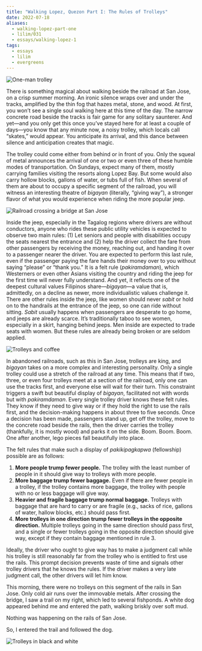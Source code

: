 ```yaml
---
title: "Walking Lopez, Quezon Part I: The Rules of Trolleys"
date: 2022-07-18
aliases:
  - walking-lopez-part-one
  - lilim/031
  - essays/walking-lopez-1
tags:
  - essays
  - lilim
  - evergreens
---
```

![One-man trolley](one-man-trolley.jpg)

There is something magical about walking beside the railroad at San Jose, on a crisp summer morning. An ironic silence wraps over and under the tracks, amplified by the thin fog that hazes metal, stone, and wood. At first, you won’t see a single soul walking here at this time of the day. The narrow concrete road beside the tracks is fair game for any solitary saunterer. And yet—and you only get this once you’ve stayed here for at least a couple of days—you know that any minute now, a noisy trolley, which locals call “skates,” would appear. You anticipate its arrival, and this dance between silence and anticipation creates that magic.

The trolley could come either from behind or in front of you. Only the squeal of metal announces the arrival of one or two or even three of these humble modes of transportation. On Sundays, expect many of them, mostly carrying families visiting the resorts along Lopez Bay. But some would also carry hollow blocks, gallons of water, or tubs full of fish. When several of them are about to occupy a specific segment of the railroad, you will witness an interesting theatre of _bigayan_ (literally, “giving way”), a stronger flavor of what you would experience when riding the more popular jeep.

![Railroad crossing a bridge at San Jose](sta-teresa-bridge.jpg)

Inside the jeep, especially in the Tagalog regions where drivers are without conductors, anyone who rides these public utility vehicles is expected to observe two main rules: (1) Let seniors and people with disabilities occupy the seats nearest the entrance and (2) help the driver collect the fare from other passengers by receiving the money, reaching out, and handing it over to a passenger nearer the driver. You are expected to perform this last rule, even if the passenger paying the fare hands their money over to you without saying “please” or “thank you.” It is a felt rule (_pakiramdaman_), which Westerners or even other Asians visiting the country and riding the jeep for the first time will never fully understand. And yet, it reflects one of the deepest cultural values Filipinos share—_bigayan_—a value that is, admittedly, on a decline as newer, more individualistic values challenge it. There are other rules inside the jeep, like women should never _sabit_ or hold on to the handrails at the entrance of the jeep, so one can ride without sitting. _Sabit_ usually happens when passengers are desperate to go home, and jeeps are already scarce. It’s traditionally taboo to see women, especially in a skirt, hanging behind jeeps. Men inside are expected to trade seats with women. But these rules are already being broken or are seldom applied.

![Trolleys and coffee](skates-and-coffee.JPG)

In abandoned railroads, such as this in San Jose, trolleys are king, and _bigayan_ takes on a more complex and interesting personality. Only a single trolley could use a stretch of the railroad at any time. This means that if two, three, or even four trolleys meet at a section of the railroad, only one can use the tracks first, and everyone else will wait for their turn. This constraint triggers a swift but beautiful display of _bigayan_, facilitated not with words but with _pakiramdaman_. Every single trolley driver knows these felt rules. They know if they need to give way or if they hold the right to use the rails first, and the decision-making happens in about three to five seconds. Once a decision has been made, passengers stand up, get off the trolley, move to the concrete road beside the rails, then the driver carries the trolley (thankfully, it is mostly wood) and parks it on the side. Boom. Boom. Boom. One after another, lego pieces fall beautifully into place.

The felt rules that make such a display of _pakikipagkapwa_ (fellowship) possible are as follows:
1. **More people trump fewer people.** The trolley with the least number of people in it should give way to trolleys with more people.
2. **More baggage trump fewer baggage.** Even if there are fewer people in a trolley, if the trolley contains more baggage, the trolley with people with no or less baggage will give way.
3. **Heavier and fragile baggage trump normal baggage.** Trolleys with baggage that are hard to carry or are fragile (e.g., sacks of rice, gallons of water, hallow blocks, etc.) should pass first.
4. **More trolleys in one direction trump fewer trolleys in the opposite direction.** Multiple trolleys going in the same direction should pass first, and a single or fewer trolleys going in the opposite direction should give way, except if they contain baggage mentioned in rule 3.

Ideally, the driver who ought to give way has to make a judgment call while his trolley is still reasonably far from the trolley who is entitled to first use the rails. This prompt decision prevents waste of time and signals other trolley drivers that he knows the rules. If the driver makes a very late judgment call, the other drivers will let him know.

This morning, there were no trolleys on this segment of the rails in San Jose. Only cold air runs over the immovable metals. After crossing the bridge, I saw a trail on my right, which led to several fishponds. A white dog appeared behind me and entered the path, walking briskly over soft mud.

Nothing was happening on the rails of San Jose.

So, I entered the trail and followed the dog.

![Trolleys in black and white](trolleys-bw.JPG)